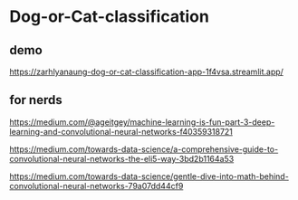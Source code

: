 # Dog-or-Cat-classification

## demo
https://zarhlyanaung-dog-or-cat-classification-app-1f4vsa.streamlit.app/

## for nerds

https://medium.com/@ageitgey/machine-learning-is-fun-part-3-deep-learning-and-convolutional-neural-networks-f40359318721

https://medium.com/towards-data-science/a-comprehensive-guide-to-convolutional-neural-networks-the-eli5-way-3bd2b1164a53

https://medium.com/towards-data-science/gentle-dive-into-math-behind-convolutional-neural-networks-79a07dd44cf9
